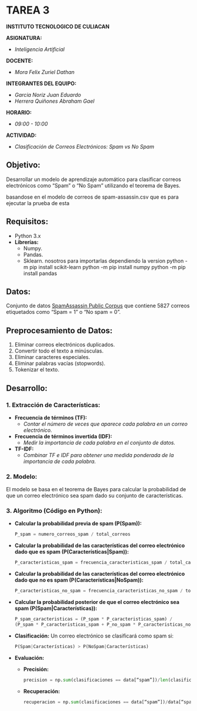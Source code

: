 # TAREA 3
**INSTITUTO TECNOLOGICO DE CULIACAN**

**ASIGNATURA:**
* *Inteligencia Artificial*

**DOCENTE:**
* *Mora Felix Zuriel Dathan*

**INTEGRANTES DEL EQUIPO:**
* *Garcia Noriz Juan Eduardo*
* *Herrera Quiñones Abraham Gael*

**HORARIO:**
* *09:00 - 10:00*

**ACTIVIDAD:**
* *Clasificación de Correos Electrónicos: Spam vs No Spam*

## Objetivo:
Desarrollar un modelo de aprendizaje automático para clasificar correos electrónicos como “Spam” o “No Spam” utilizando el teorema de Bayes.

basandose en el modelo de correos de spam-assassin.csv que es para ejecutar la prueba de esta
## Requisitos:
- Python 3.x
- **Librerías:**
    - Numpy.
    - Pandas.
    - Sklearn.
    nosotros para importarlas dependiendo la version
    python -m pip install scikit-learn
python -m pip install numpy
python -m pip install pandas


## Datos:
Conjunto de datos [SpamAssassin Public Corpus](https://www.kaggle.com/datasets/ganiyuolalekan/spam-assassin-email-classification-dataset) que contiene 5827 correos etiquetados como “Spam = 1” o “No spam = 0”.

## Preprocesamiento de Datos:
1. Eliminar correos electrónicos duplicados.
2. Convertir todo el texto a minúsculas.
3. Eliminar caracteres especiales.
4. Eliminar palabras vacías (stopwords).
5. Tokenizar el texto.

## Desarrollo:

### 1. Extracción de Características:
- **Frecuencia de términos (TF):** 
    * *Contar el número de veces que aparece cada palabra en un correo electrónico.*
- **Frecuencia de términos invertida (IDF):** 
    * *Medir la importancia de cada palabra en el conjunto de datos.*
- **TF-IDF:** 
    * *Combinar TF e IDF para obtener una medida ponderada de la importancia de cada palabra.*

### 2. Modelo:
El modelo se basa en el teorema de Bayes para calcular la probabilidad de que un correo electrónico sea spam dado su conjunto de características.

### 3. Algoritmo (Código en Python):

- **Calcular la probabilidad previa de spam (P(Spam)):**
    ```python
    P_spam = numero_correos_spam / total_correos
    ```

- **Calcular la probabilidad de las características del correo electrónico dado que es spam (P(Características|Spam)):**
    ```python
    P_caracteristicas_spam = frecuencia_caracteristicas_spam / total_caracteristicas_spam
    ```

- **Calcular la probabilidad de las características del correo electrónico dado que no es spam (P(Características|NoSpam)):**
    ```python
    P_caracteristicas_no_spam = frecuencia_caracteristicas_no_spam / total_caracteristicas_no_spam
    ```

- **Calcular la probabilidad posterior de que el correo electrónico sea spam (P(Spam|Características)):**
    ```python
    P_spam_caracteristicas = (P_spam * P_caracteristicas_spam) / 
    (P_spam * P_caracteristicas_spam + P_no_spam * P_caracteristicas_no_spam)
    ```

- **Clasificación:**
    Un correo electrónico se clasificará como spam si:
    ```python
    P(Spam|Características) > P(NoSpam|Características)
    ```

- **Evaluación:**
    - **Precisión:**
      ```python
      precision = np.sum(clasificaciones == data[“spam”])/len(clasificaciones)
      ```
    - **Recuperación:**
      ```python
      recuperacion = np.sum(clasificaciones == data[“spam”])/data[“spam”].sum()
      ```